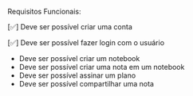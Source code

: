 Requisitos Funcionais:

[✅] Deve ser possível criar uma conta

[✅] Deve ser possível fazer login com o usuário

- Deve ser possível criar um notebook
- Deve ser possível criar uma nota em um notebook
- Deve ser possível assinar um plano
- Deve ser possível compartilhar uma nota
